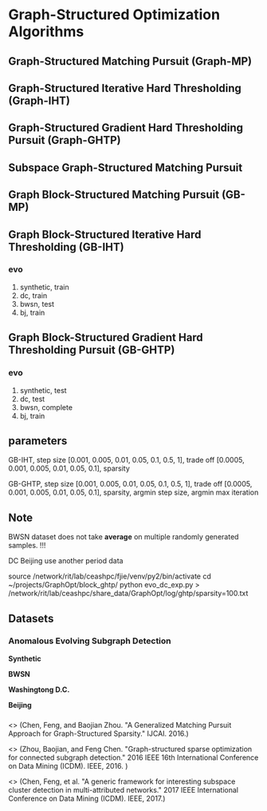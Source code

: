 # Graph-Structured Optimization Algorithms

## Graph-Structured Matching Pursuit (Graph-MP)



## Graph-Structured Iterative Hard Thresholding (Graph-IHT)

## Graph-Structured Gradient Hard Thresholding Pursuit (Graph-GHTP)

## Subspace Graph-Structured Matching Pursuit

## Graph Block-Structured Matching Pursuit (GB-MP)

## Graph Block-Structured Iterative Hard Thresholding (GB-IHT)

### evo

1. synthetic, train
2. dc, train
3. bwsn, test
4. bj, train

## Graph Block-Structured Gradient Hard Thresholding Pursuit (GB-GHTP)

### evo

1. synthetic, test
2. dc, test
3. bwsn, complete
4. bj, train



## parameters

GB-IHT, step size [0.001, 0.005, 0.01, 0.05, 0.1, 0.5, 1], trade off [0.0005, 0.001, 0.005, 0.01, 0.05, 0.1], sparsity

GB-GHTP, step size [0.001, 0.005, 0.01, 0.05, 0.1, 0.5, 1], trade off [0.0005, 0.001, 0.005, 0.01, 0.05, 0.1], sparsity, argmin step size, argmin max iteration

## Note

BWSN dataset does not take **average** on multiple randomly generated samples. !!!

DC Beijing use another period data

source /network/rit/lab/ceashpc/fjie/venv/py2/bin/activate
cd ~/projects/GraphOpt/block_ghtp/
python evo_dc_exp.py > /network/rit/lab/ceashpc/share_data/GraphOpt/log/ghtp/sparsity=100.txt


## Datasets

### Anomalous Evolving Subgraph Detection

**Synthetic**

**BWSN**

**Washingtong D.C.**

**Beijing**

###



<> (Chen, Feng, and Baojian Zhou. "A Generalized Matching Pursuit Approach for Graph-Structured Sparsity." IJCAI. 2016.)


<> (Zhou, Baojian, and Feng Chen. "Graph-structured sparse optimization for connected subgraph detection." 2016 IEEE 16th International Conference on Data Mining (ICDM). IEEE, 2016. )

<> (Chen, Feng, et al. "A generic framework for interesting subspace cluster detection in multi-attributed networks." 2017 IEEE International Conference on Data Mining (ICDM). IEEE, 2017.)
